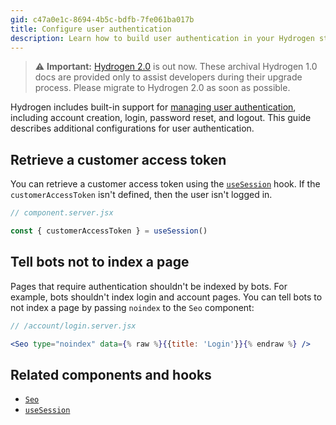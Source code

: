 ```yaml
---
gid: c47a0e1c-8694-4b5c-bdfb-7fe061ba017b
title: Configure user authentication
description: Learn how to build user authentication in your Hydrogen storefront, including account creation, login, password reset, and logout.
---
```


> ⚠️ **Important:** [Hydrogen 2.0](https://hydrogen.shopify.dev) is out now. These archival Hydrogen 1.0 docs are provided only to assist developers during their upgrade process. Please migrate to Hydrogen 2.0 as soon as possible.

Hydrogen includes built-in support for [managing user authentication](/docs/tutorials/authentication), including account creation, login, password reset, and logout. This guide describes additional configurations for user authentication.


## Retrieve a customer access token

You can retrieve a customer access token using the [`useSession`](/api/hydrogen/hooks/framework/usesession) hook. If the `customerAccessToken` isn't defined, then the user isn't logged in.

```js
// component.server.jsx

const { customerAccessToken } = useSession()
```



## Tell bots not to index a page

Pages that require authentication shouldn't be indexed by bots. For example, bots shouldn't index login and account pages. You can tell bots to not index a page by passing `noindex` to the `Seo` component:

```jsx
// /account/login.server.jsx

<Seo type="noindex" data={% raw %}{{title: 'Login'}}{% endraw %} />
```



## Related components and hooks

- [`Seo`](/api/hydrogen/components/primitive/seo)
- [`useSession`](/api/hydrogen/hooks/framework/usesession)
